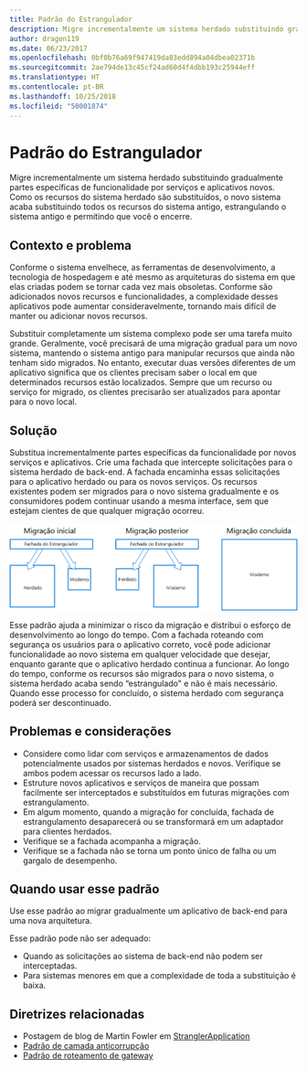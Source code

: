```yaml
---
title: Padrão do Estrangulador
description: Migre incrementalmente um sistema herdado substituindo gradualmente partes específicas de funcionalidade por serviços e aplicativos novos.
author: dragon119
ms.date: 06/23/2017
ms.openlocfilehash: 0bf0b76a69f947419da83edd894a04dbea02371b
ms.sourcegitcommit: 2ae794de13c45cf24ad60d4f4dbb193c25944eff
ms.translationtype: HT
ms.contentlocale: pt-BR
ms.lasthandoff: 10/25/2018
ms.locfileid: "50001874"
---
```

# <a name="strangler-pattern"></a>Padrão do Estrangulador

Migre incrementalmente um sistema herdado substituindo gradualmente partes específicas de funcionalidade por serviços e aplicativos novos. Como os recursos do sistema herdado são substituídos, o novo sistema acaba substituindo todos os recursos do sistema antigo, estrangulando o sistema antigo e permitindo que você o encerre. 

## <a name="context-and-problem"></a>Contexto e problema

Conforme o sistema envelhece, as ferramentas de desenvolvimento, a tecnologia de hospedagem e até mesmo as arquiteturas do sistema em que elas criadas podem se tornar cada vez mais obsoletas. Conforme são adicionados novos recursos e funcionalidades, a complexidade desses aplicativos pode aumentar consideravelmente, tornando mais difícil de manter ou adicionar novos recursos.

Substituir completamente um sistema complexo pode ser uma tarefa muito grande. Geralmente, você precisará de uma migração gradual para um novo sistema, mantendo o sistema antigo para manipular recursos que ainda não tenham sido migrados. No entanto, executar duas versões diferentes de um aplicativo significa que os clientes precisam saber o local em que determinados recursos estão localizados. Sempre que um recurso ou serviço for migrado, os clientes precisarão ser atualizados para apontar para o novo local.

## <a name="solution"></a>Solução

Substitua incrementalmente partes específicas da funcionalidade por novos serviços e aplicativos. Crie uma fachada que intercepte solicitações para o sistema herdado de back-end. A fachada encaminha essas solicitações para o aplicativo herdado ou para os novos serviços. Os recursos existentes podem ser migrados para o novo sistema gradualmente e os consumidores podem continuar usando a mesma interface, sem que estejam cientes de que qualquer migração ocorreu.

![](./_images/strangler.png)  

Esse padrão ajuda a minimizar o risco da migração e distribui o esforço de desenvolvimento ao longo do tempo. Com a fachada roteando com segurança os usuários para o aplicativo correto, você pode adicionar funcionalidade ao novo sistema em qualquer velocidade que desejar, enquanto garante que o aplicativo herdado continua a funcionar. Ao longo do tempo, conforme os recursos são migrados para o novo sistema, o sistema herdado acaba sendo “estrangulado" e não é mais necessário. Quando esse processo for concluído, o sistema herdado com segurança poderá ser descontinuado.

## <a name="issues-and-considerations"></a>Problemas e considerações

- Considere como lidar com serviços e armazenamentos de dados potencialmente usados por sistemas herdados e novos. Verifique se ambos podem acessar os recursos lado a lado.
- Estruture novos aplicativos e serviços de maneira que possam facilmente ser interceptados e substituídos em futuras migrações com estrangulamento.
- Em algum momento, quando a migração for concluída, fachada de estrangulamento desaparecerá ou se transformará em um adaptador para clientes herdados.
- Verifique se a fachada acompanha a migração.
- Verifique se a fachada não se torna um ponto único de falha ou um gargalo de desempenho.

## <a name="when-to-use-this-pattern"></a>Quando usar esse padrão

Use esse padrão ao migrar gradualmente um aplicativo de back-end para uma nova arquitetura.

Esse padrão pode não ser adequado:

- Quando as solicitações ao sistema de back-end não podem ser interceptadas.
- Para sistemas menores em que a complexidade de toda a substituição é baixa.

## <a name="related-guidance"></a>Diretrizes relacionadas

- Postagem de blog de Martin Fowler em [StranglerApplication](https://www.martinfowler.com/bliki/StranglerApplication.html)
- [Padrão de camada anticorrupção](./anti-corruption-layer.md)
- [Padrão de roteamento de gateway](./gateway-routing.md)


 

